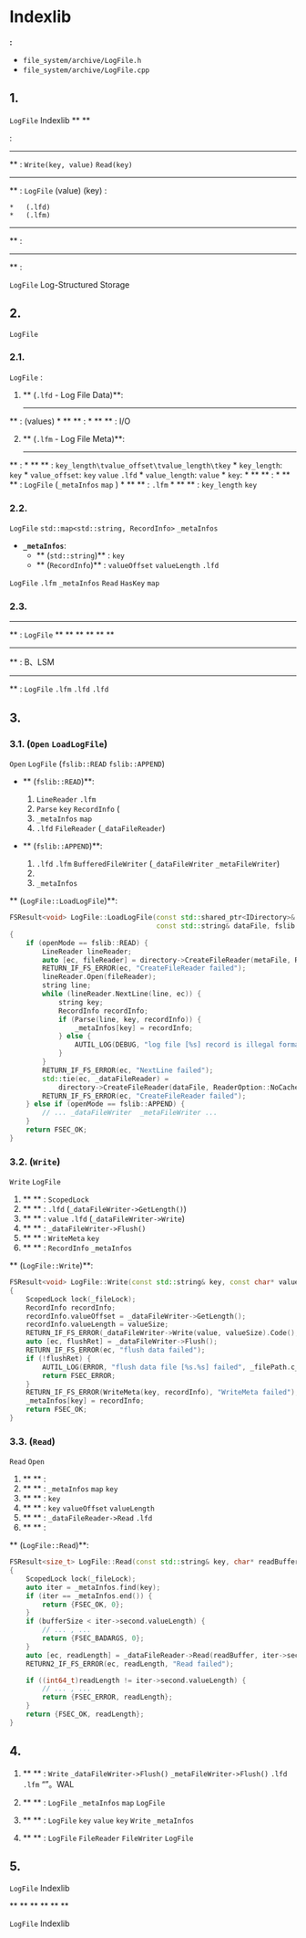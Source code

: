 # Indexlib 

**:**
* `file_system/archive/LogFile.h`
* `file_system/archive/LogFile.cpp`

## 1. 

`LogFile`  Indexlib **
**

:

*   **
**
: `Write(key, value)`  `Read(key)` 

*   **
**
: `LogFile`  (value)  (key)  :

    *   (.lfd)
    *   (.lfm)
*   **
**
: 
*   **
**
: 

`LogFile`  Log-Structured Storage

## 2. 

`LogFile` 

### 2.1. 

`LogFile`  :

1.  ** (`.lfd` - Log File Data)**:
    *   **
**
: (values)
    *   **
**
: 
    *   **
**
: I/O 

2.  ** (`.lfm` - Log File Meta)**:
    *   **
**
: 
    *   **
**
: `key_length\tvalue_offset\tvalue_length\tkey`
        *   `key_length`: `key` 
        *   `value_offset`: `key` `value` `.lfd` 
        *   `value_length`: `value` 
        *   `key`: 
    *   **
**
:
        *   **
**
: `LogFile` (`_metaInfos` `map` )
        *   **
**
: `.lfm` 
        *   **
**
: `key_length` `key` 

### 2.2. 

`LogFile` `std::map<std::string, RecordInfo>` `_metaInfos`

*   **`_metaInfos`**:
    *   ** (`std::string`)**
: `key`
    *   ** (`RecordInfo`)**
: `valueOffset`  `valueLength` `.lfd` 

`LogFile` `.lfm` `_metaInfos` `Read`  `HasKey` `map` 

### 2.3. 

*   **
**
: `LogFile` **
**
**
**
**
**

*   **
**
: B、LSM
*   **
**
: `LogFile` `.lfm` `.lfd` `.lfd` 

## 3. 

### 3.1. (`Open`  `LoadLogFile`)

`Open` `LogFile` (`fslib::READ`  `fslib::APPEND`)

*   ** (`fslib::READ`)**:
    1.  `LineReader` `.lfm` 
    2.  `Parse` `key`  `RecordInfo` (
    3.  `_metaInfos` `map` 
    4.  `.lfd` `FileReader` (`_dataFileReader`)

*   ** (`fslib::APPEND`)**:
    1.  `.lfd`  `.lfm` `BufferedFileWriter` (`_dataFileWriter`  `_metaFileWriter`)
    2.  
    3.  `_metaInfos` 

** (`LogFile::LoadLogFile`)**:
```cpp
FSResult<void> LogFile::LoadLogFile(const std::shared_ptr<IDirectory>& directory, const std::string& metaFile,
                                    const std::string& dataFile, fslib::Flag openMode) noexcept
{
    if (openMode == fslib::READ) {
        LineReader lineReader;
        auto [ec, fileReader] = directory->CreateFileReader(metaFile, ReaderOption::NoCache(FSOT_BUFFERED));
        RETURN_IF_FS_ERROR(ec, "CreateFileReader failed");
        lineReader.Open(fileReader);
        string line;
        while (lineReader.NextLine(line, ec)) {
            string key;
            RecordInfo recordInfo;
            if (Parse(line, key, recordInfo)) {
                _metaInfos[key] = recordInfo;
            } else {
                AUTIL_LOG(DEBUG, "log file [%s] record is illegal format", _filePath.c_str());
            }
        }
        RETURN_IF_FS_ERROR(ec, "NextLine failed");
        std::tie(ec, _dataFileReader) =
            directory->CreateFileReader(dataFile, ReaderOption::NoCache(FSOT_BUFFERED)).CodeWith();
        RETURN_IF_FS_ERROR(ec, "CreateFileReader failed");
    } else if (openMode == fslib::APPEND) {
        // ... _dataFileWriter  _metaFileWriter ...
    }
    return FSEC_OK;
}
```

### 3.2. (`Write`)

`Write` `LogFile` 

1.  **
**
: `ScopedLock` 
2.  **
**
: `.lfd` (`_dataFileWriter->GetLength()`) 
3.  **
**
: `value` `.lfd` (`_dataFileWriter->Write`)
4.  **
**
: `_dataFileWriter->Flush()`
5.  **
**
: `WriteMeta` `key` 
6.  **
**
: `RecordInfo` `_metaInfos` 

** (`LogFile::Write`)**:
```cpp
FSResult<void> LogFile::Write(const std::string& key, const char* value, int64_t valueSize) noexcept
{
    ScopedLock lock(_fileLock);
    RecordInfo recordInfo;
    recordInfo.valueOffset = _dataFileWriter->GetLength();
    recordInfo.valueLength = valueSize;
    RETURN_IF_FS_ERROR(_dataFileWriter->Write(value, valueSize).Code(), "write data failed");
    auto [ec, flushRet] = _dataFileWriter->Flush();
    RETURN_IF_FS_ERROR(ec, "flush data failed");
    if (!flushRet) {
        AUTIL_LOG(ERROR, "flush data file [%s.%s] failed", _filePath.c_str(), DATA_FILE_SUFFIX.c_str());
        return FSEC_ERROR;
    }
    RETURN_IF_FS_ERROR(WriteMeta(key, recordInfo), "WriteMeta failed");
    _metaInfos[key] = recordInfo;
    return FSEC_OK;
}
```

### 3.3. (`Read`)

`Read` `Open` 

1.  **
**
: 
2.  **
**
: `_metaInfos` `map` `key`
3.  **
**
: `key` 
4.  **
**
: `key` `valueOffset`  `valueLength`
5.  **
**
: `_dataFileReader->Read` `.lfd` 
6.  **
**
: 

** (`LogFile::Read`)**:
```cpp
FSResult<size_t> LogFile::Read(const std::string& key, char* readBuffer, int64_t bufferSize) noexcept
{
    ScopedLock lock(_fileLock);
    auto iter = _metaInfos.find(key);
    if (iter == _metaInfos.end()) {
        return {FSEC_OK, 0};
    }
    if (bufferSize < iter->second.valueLength) {
        // ... , ...
        return {FSEC_BADARGS, 0};
    }
    auto [ec, readLength] = _dataFileReader->Read(readBuffer, iter->second.valueLength, iter->second.valueOffset);
    RETURN2_IF_FS_ERROR(ec, readLength, "Read failed");

    if ((int64_t)readLength != iter->second.valueLength) {
        // ... , ...
        return {FSEC_ERROR, readLength};
    }
    return {FSEC_OK, readLength};
}
```

## 4. 

1.  **
**
: `Write` `_dataFileWriter->Flush()` `_metaFileWriter->Flush()` `.lfd` `.lfm` “”。WAL

2.  **
**
: `LogFile` `_metaInfos` `map` `LogFile` 

3.  **
**
: `LogFile` `key` `value` `key` `Write` `_metaInfos` 

4.  **
**
: `LogFile` `FileReader`  `FileWriter` `LogFile` 

## 5. 

`LogFile` Indexlib 

**
**
**
**
**
**

`LogFile` Indexlib 

